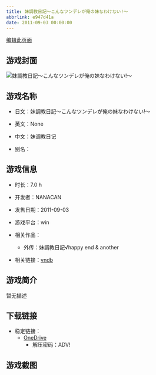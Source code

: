 ```yaml
---
title: 妹調教日記～こんなツンデレが俺の妹なわけない!～
abbrlink: e947d41a
date: 2011-09-03 00:00:00
---
```

[编辑此页面](https://github.com/ACG-3/ADV3-source/blob/main/source/_posts/games/%E5%A6%B9%E8%AA%BF%E6%95%99%E6%97%A5%E8%A8%98%EF%BD%9E%E3%81%93%E3%82%93%E3%81%AA%E3%83%84%E3%83%B3%E3%83%87%E3%83%AC%E3%81%8C%E4%BF%BA%E3%81%AE%E5%A6%B9%E3%81%AA%E3%82%8F%E3%81%91%E3%81%AA%E3%81%84%21%EF%BD%9E.md)

## 游戏封面

![妹調教日記～こんなツンデレが俺の妹なわけない!～](https://pan.timero.xyz/d/onedrive/img_lib_001/%E5%A6%B9%E8%AA%BF%E6%95%99%E6%97%A5%E8%A8%98%EF%BD%9E%E3%81%93%E3%82%93%E3%81%AA%E3%83%84%E3%83%B3%E3%83%87%E3%83%AC%E3%81%8C%E4%BF%BA%E3%81%AE%E5%A6%B9%E3%81%AA%E3%82%8F%E3%81%91%E3%81%AA%E3%81%84%21%EF%BD%9E_cover.avif)


## 游戏名称

- 日文：妹調教日記～こんなツンデレが俺の妹なわけない!～
- 英文：None
- 中文：妹调教日记

- 别名：


## 游戏信息

- 时长：7.0 h
- 开发者：NANACAN
- 发售日期：2011-09-03
- 游戏平台：win
- 相关作品：
   - 外传：妹調教日記√happy end & another

- 相关链接：[vndb](https://vndb.org/v9303)


## 游戏简介

暂无描述


## 下载链接

- 稳定链接：
    - [OneDrive](https://pan.timero.xyz/onedrive/adv_lib_001/%E5%A6%B9%E8%AA%BF%E6%95%99%E6%97%A5%E8%A8%98%EF%BD%9E%E3%81%93%E3%82%93%E3%81%AA%E3%83%84%E3%83%B3%E3%83%87%E3%83%AC%E3%81%8C%E4%BF%BA%E3%81%AE%E5%A6%B9%E3%81%AA%E3%82%8F%E3%81%91%E3%81%AA%E3%81%84%21%EF%BD%9E)
        - 解压密码：ADV!



## 游戏截图


